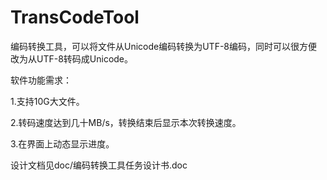 # TransCodeTool

编码转换工具，可以将文件从Unicode编码转换为UTF-8编码，同时可以很方便改为从UTF-8转码成Unicode。

软件功能需求：

1.支持10G大文件。

2.转码速度达到几十MB/s，转换结束后显示本次转换速度。

3.在界面上动态显示进度。

设计文档见doc/编码转换工具任务设计书.doc
